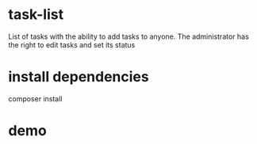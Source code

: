 # task-list
List of tasks with the ability to add tasks to anyone.
The administrator has the right to edit tasks and set its status

# install dependencies
composer install


# demo

